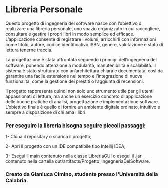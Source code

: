 # Libreria Personale

Questo progetto di ingegneria del software nasce con l’obiettivo di realizzare una libreria personale, uno spazio organizzato in cui raccogliere, consultare e gestire i propri libri in modo semplice ed efficace. 
L’applicazione consente di registrare i volumi, arricchirli con informazioni come titolo, autore, codice identificativo ISBN, genere, valutazione e stato di lettura tenerne traccia.

La progettazione è stata affrontata seguendo i principi dell’ingegneria del software, ponendo attenzione a modularità, manutenibilità e scalabilità. Il sistema è stato strutturato con un’architettura chiara e documentata, così da garantire una facile estensione nel tempo e l’integrazione di nuove funzionalità, come la gestione dei prestiti o l’aggiunta di recensioni.

Il progetto rappresenta quindi non solo uno strumento utile per gli utenti appassionati di lettura, ma anche un esercizio concreto di applicazione delle buone pratiche di analisi, progettazione e implementazione software. L’obiettivo finale è quello di fornire un ambiente digitale ordinato, intuitivo e sempre a disposizione di chi ama i libri.

### Per eseguire la libreria bisogna seguire piccoli passaggi:

1- Clona il repositary o scarica il progetto;

2- Apri il progetto con un IDE compatibile tipo Intellij IDEA;

3- Esegui il main contenuto nella classe LibreriaGUI o esegui il .jar contenuto nella cartella out/artifacts/Progetto_IngegneriaDelSoftware.


### Creato da Gianluca Cimino, studente presso l'Università della Calabria.